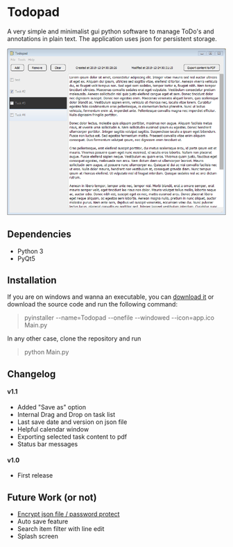 # Todopad

A very simple and minimalist gui python software to manage ToDo's and annotations in plain text. The application uses json for persistent storage.

![mainwindow](https://raw.githubusercontent.com/gabrielchristo/todopad/master/screenshot.png)

## Dependencies

- Python 3
- PyQt5

## Installation

If you are on windows and wanna an executable, you can [download it](https://github.com/gabrielchristo/todopad/releases/download/1.0/todopad_1.0_x86.exe) or download the source code and run the following command:
> pyinstaller --name=Todopad --onefile --windowed --icon=app.ico Main.py

In any other case, clone the repository and run
> python Main.py

## Changelog

#### v1.1
- Added "Save as" option
- Internal Drag and Drop on task list
- Last save date and version on json file
- Helpful calendar window
- Exporting selected task content to pdf
- Status bar messages
 
#### v1.0
-  First release

## Future Work (or not)
- [Encrypt json file / password protect](https://pypi.org/project/pyAesCrypt/)
- Auto save feature
- Search item filter with line edit
- Splash screen

